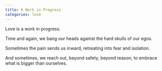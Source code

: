 ```yaml
---
title: A Work in Progress
categories: love
---
```


Love is a work in progress.

Time and again,
we bang our heads
against the hard skulls
of our egos.

Sometimes the pain
sends us inward,
retreating into fear
and isolation.

And sometimes,
we reach out,
beyond safety,
beyond reason,
to embrace
what is bigger
than ourselves.
